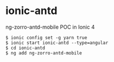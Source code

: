 # ionic-antd
ng-zorro-antd-mobile POC in Ionic 4

```
$ ionic config set -g yarn true
$ ionic start ionic-antd --type=angular
$ cd ionic-antd
$ ng add ng-zorro-antd-mobile
```
